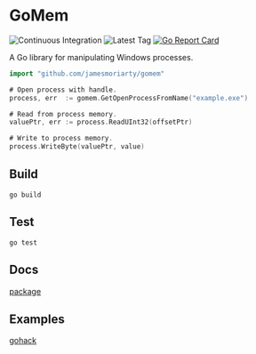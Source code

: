 # GoMem

![Continuous Integration](https://github.com/jamesmoriarty/gomem/workflows/Continuous%20Integration/badge.svg?branch=master) ![Latest Tag](https://img.shields.io/github/v/tag/jamesmoriarty/gomem.svg?logo=github&label=latest) [![Go Report Card](https://goreportcard.com/badge/github.com/jamesmoriarty/gomem)](https://goreportcard.com/report/github.com/jamesmoriarty/gomem)

A Go library for manipulating Windows processes.

```go
import "github.com/jamesmoriarty/gomem"

# Open process with handle.
process, err  := gomem.GetOpenProcessFromName("example.exe")

# Read from process memory.
valuePtr, err := process.ReadUInt32(offsetPtr)

# Write to process memory.
process.WriteByte(valuePtr, value)
```

## Build

```
go build
```

## Test

```
go test
```

## Docs

[package](https://pkg.go.dev/github.com/jamesmoriarty/gomem)

## Examples

[gohack](https://github.com/jamesmoriarty/gohack)
